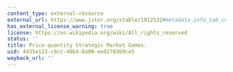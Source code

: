 ```yaml
---
content_type: external-resource
external_url: https://www.jstor.org/stable/1912532#metadata_info_tab_contents
has_external_license_warning: true
license: https://en.wikipedia.org/wiki/All_rights_reserved
status: ''
title: Price-quantity Strategic Market Games.
uid: 4435e123-c8cc-40b4-8a00-eed270369ce5
wayback_url: ''
---
```

